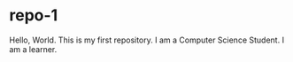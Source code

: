 # repo-1
Hello, World. This is my first repository.
I am a Computer Science Student.
I am a learner.
